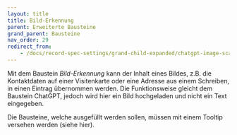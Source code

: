 ```yaml
---
layout: title
title: Bild-Erkennung
parent: Erweiterte Bausteine
grand_parent: Bausteine
nav_order: 29
redirect_from:
    - /docs/record-spec-settings/grand-child-expanded/chatgpt-image-scanner.html
---
```


Mit dem Baustein _Bild-Erkennung_ kann der Inhalt eines Bildes, z.B. die Kontaktdaten auf einer Visitenkarte oder eine Adresse aus einem Schreiben, in einen Eintrag übernommen werden.
Die Funktionsweise gleicht dem Baustein ChatGPT, jedoch wird hier ein Bild hochgeladen und nicht ein Text eingegeben.

Die Bausteine, welche ausgefüllt werden sollen, müssen mit einem Tooltip versehen werden (siehe hier).
